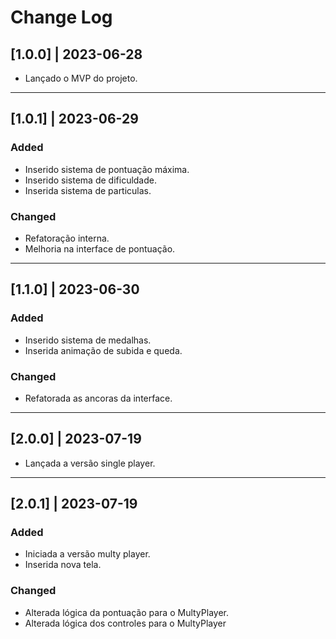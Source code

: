 # Change Log
## [1.0.0] | 2023-06-28
- Lançado o MVP do projeto.
---
## [1.0.1] | 2023-06-29
### Added
- Inserido sistema de pontuação máxima.
- Inserido sistema de dificuldade.
- Inserida sistema de particulas.
### Changed
- Refatoração interna.
- Melhoria na interface de pontuação.
---
## [1.1.0] | 2023-06-30
### Added
- Inserido sistema de medalhas.
- Inserida animação de subida e queda.
### Changed
- Refatorada as ancoras da interface.
---
## [2.0.0] | 2023-07-19
- Lançada a versão single player.
---
## [2.0.1] | 2023-07-19
### Added
- Iniciada a versão multy player.
- Inserida nova tela.
### Changed
- Alterada lógica da pontuação para o MultyPlayer.
- Alterada lógica dos controles para o MultyPlayer







